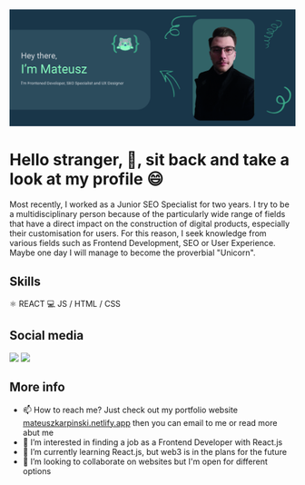 <img src='https://github.com/MattyKarpinski/MattyKarpinski/blob/main/Baner_Obszar%20roboczy%201.jpg' alt='baner'>

# Hello stranger, 👋, sit back and take a look at my profile 😄

Most recently, I worked as a Junior SEO Specialist for two years. I try to be a multidisciplinary person because of the particularly wide range of fields that have a direct impact on the construction of digital products, especially their customisation for users. For this reason, I seek knowledge from various fields such as Frontend Development, SEO or User Experience. Maybe one day I will manage to become the proverbial "Unicorn".

## Skills

⚛ REACT
💻 JS / HTML / CSS

## Social media

[<img src="https://api.iconify.design/logos/github-octocat.svg?width=50&height50">](https://www.linkedin.com/in/MattyKarpinski/) 
[<img src="https://api.iconify.design/logos/linkedin-icon.svg?width=50&height=50">](https://www.linkedin.com/in/MattyKarpinski/)  


## More info

- 📫 How to reach me? Just check out my portfolio website [mateuszkarpinski.netlify.app](mateuszkarpinski.netlify.app) then you can email to me or read more abut me
- 👀 I’m interested in finding a job as a Frontend Developer with React.js
- 🌱 I’m currently learning React.js, but web3 is in the plans for the future
- 💞️ I’m looking to collaborate on websites but I'm open for different options
